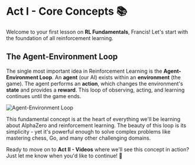 # Act I - Core Concepts 📚

Welcome to your first lesson on **RL Fundamentals**, Francis! Let's start with the foundation of all reinforcement learning.

## The Agent-Environment Loop

The single most important idea in Reinforcement Learning is the **Agent-Environment Loop**. An **agent** (our AI) exists within an **environment** (the game). The agent performs an **action**, which changes the environment's **state** and provides a **reward**. This loop of observing, acting, and learning continues until the game ends.

![Agent-Environment Loop](https://cdn-images-1.medium.com/max/800/1*vz3AN1mBUR2cr_jEG8s7Mg.png)

This fundamental concept is at the heart of everything we'll be learning about AlphaZero and reinforcement learning. The beauty of this loop is its simplicity - yet it's powerful enough to solve complex problems like mastering chess, Go, and many other challenging domains.

Ready to move on to **Act II - Videos** where we'll see this concept in action? Just let me know when you'd like to continue! 🎥